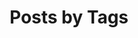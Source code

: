 ---
    title: "Posts by Tags"
    layout: tags
    permalink: /tags/
    author_profile: true
    
---